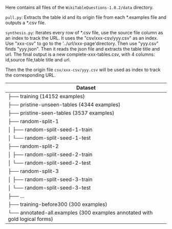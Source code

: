 Here contains all files of the `WikiTableQuestions-1.0.2/data` directory.

`pull.py`: Extracts the table id and its origin file from each *.examples file and outputs a *.csv file.

`synthesis.py`: Iterates every row of *.csv file, use the source file column as an index to track the URL. It uses the "csv/xxx-csv/yyy.csv" as an index. Use "xxx-csv" to go to the '../url/xxx-page'directory. Then use "yyy.csv" finds "yyy.json". Then it reads the json file and extracts the table title and url. The final output is a new complete-xxx-tables.csv, with 4 columns: id,source file,table title and url.

Then the the origin file `csv/xxx-csv/yyy.csv` will be used as index to track the corresponding URL.


| Dataset                                         |
|-------------------------------------------------|
| ├── training (14152 examples)                   |
| ├── pristine-unseen-tables (4344 examples)     |
| ├── pristine-seen-tables (3537 examples)       |
| ├── random-split-1                             |
| │   ├── random-split-seed-1-train              |
| │   └── random-split-seed-1-test               |
| ├── random-split-2                             |
| │   ├── random-split-seed-2-train              |
| │   └── random-split-seed-2-test               |
| ├── random-split-3                             |
| │   ├── random-split-seed-3-train              |
| │   └── random-split-seed-3-test               |
| ├── ...                                        |
| ├── training-before300 (300 examples)           |
| └── annotated-all.examples (300 examples annotated with gold logical forms) |

